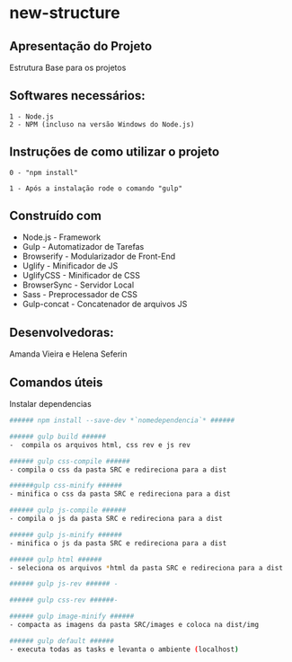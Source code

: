 # new-structure

## Apresentação do Projeto

Estrutura Base para os projetos

<!-- ## TODO:

- [x] Compilar e concatenar ```*.SCSS ``` para ```.CSS```;
- [x] Minificar os arquivos ```.CSS``` encontrados.;
- [x] Compilar e concatenar ```*.JS ``` para ```.JS```;
- [x] Minificar os arquivos ```.JS``` encontrados.;
- [x] Criar o ```REV``` para ```.CSS``` e ```.JS```;
- [ ] Criar tarefa de Build
- [ ] Minificar ```.HTML```
- [ ] Minificar Imagens
- [ ] Utilizar BrowserSync
- [ ] Utilizar SourceMaps
- [ ] Utilizar autoprefixer -->

## Softwares necessários:

```
1 - Node.js
2 - NPM (incluso na versão Windows do Node.js)
```

## Instruções de como utilizar o projeto

```
0 - "npm install"

1 - Após a instalação rode o comando "gulp"

```

## Construído com

* Node.js - Framework
* Gulp - Automatizador de Tarefas
* Browserify - Modularizador de Front-End
* Uglify - Minificador de JS
* UglifyCSS - Minificador de CSS
* BrowserSync - Servidor Local
* Sass - Preprocessador de CSS
* Gulp-concat - Concatenador de arquivos JS

## Desenvolvedoras:

Amanda Vieira e Helena Seferin


## Comandos úteis

Instalar dependencias
```sh
###### npm install --save-dev *`nomedependencia`* ######
```
```sh
###### gulp build ######
-  compila os arquivos html, css rev e js rev
```

```sh
###### gulp css-compile ######
- compila o css da pasta SRC e redireciona para a dist
```

```sh
######gulp css-minify ######
- minifica o css da pasta SRC e redireciona para a dist
```

```sh
###### gulp js-compile ######
- compila o js da pasta SRC e redireciona para a dist
```

```sh
###### gulp js-minify ######
- minifica o js da pasta SRC e redireciona para a dist
```

```sh
###### gulp html ######
- seleciona os arquivos *html da pasta SRC e redireciona para a dist
```

```sh
###### gulp js-rev ###### -
```

```sh
###### gulp css-rev ######- 
```

```sh
###### gulp image-minify ######
- compacta as imagens da pasta SRC/images e coloca na dist/img
```

```sh
###### gulp default ######
- executa todas as tasks e levanta o ambiente (localhost)
```


